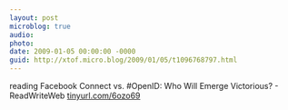```yaml
---
layout: post
microblog: true
audio: 
photo: 
date: 2009-01-05 00:00:00 -0000
guid: http://xtof.micro.blog/2009/01/05/t1096768797.html
---
```

reading Facebook Connect vs. #OpenID: Who Will Emerge Victorious? - ReadWriteWeb [tinyurl.com/6ozo69](http://tinyurl.com/6ozo69)
